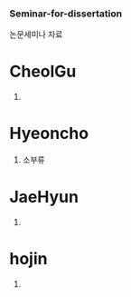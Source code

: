 ### Seminar-for-dissertation

논문세미나 자료


  # CheolGu <br>
  1.
  
  # Hyeoncho <br>
  1. 소부류
  
  # JaeHyun <br>
  1.
  
  # hojin <br>
  1.
